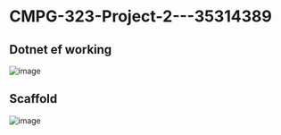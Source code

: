 # CMPG-323-Project-2---35314389

## Dotnet ef working
![image](https://user-images.githubusercontent.com/53267265/188306508-98cfa10a-9ccf-4735-8427-4cacd4819d69.png)

## Scaffold
![image](https://user-images.githubusercontent.com/53267265/188331527-2f461c1a-51b4-44a0-99ae-2b2d47905eae.png)

